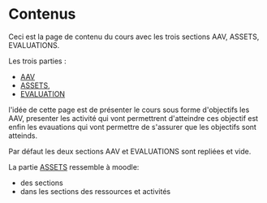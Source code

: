 # Contenus


Ceci est la page de contenu du cours avec les trois sections AAV, ASSETS, EVALUATIONS.

Les trois parties : 
  - [AAV](AAV.md) 
  - [ASSETS](assets.md),
  - [EVALUATION](evaluation.md)

l'idée de cette page est de présenter le cours sous forme d'objectifs les AAV, presenter les activité qui vont permettrent d'atteindre ces objectif est enfin les evauations qui vont permettre de s'assurer que les objectifs sont atteinds.



Par défaut les deux sections AAV et EVALUATIONS sont repliées et vide. 

La partie [ASSETS](assets.md) ressemble à moodle:
- des sections 
- dans les sections des ressources et activités 


